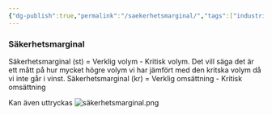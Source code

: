 ```yaml
---
{"dg-publish":true,"permalink":"/saekerhetsmarginal/","tags":["industriellekonomi"]}
---
```


### Säkerhetsmarginal
Säkerhetsmarginal (st) = Verklig volym - Kritisk volym. Det vill säga det är ett mått på hur mycket högre volym vi har jämfört med den kritska volym då vi inte går i vinst.
Säkerhetsmarginal (kr) = Verklig omsättning - Kritisk omsättning

Kan även uttryckas 
![säkerhetsmarginal.png](/img/user/images/s%C3%A4kerhetsmarginal.png)